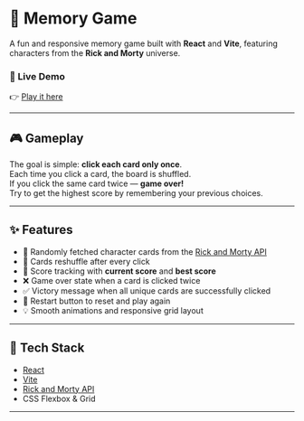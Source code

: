 # 🧠 Memory Game

A fun and responsive memory game built with **React** and **Vite**, featuring characters from the **Rick and Morty** universe.

### 🔗 Live Demo  
👉 [Play it here](https://tusharNupadhyay.github.io/Memory_Game/)

---

## 🎮 Gameplay

The goal is simple: **click each card only once**.  
Each time you click a card, the board is shuffled.  
If you click the same card twice — **game over!**  
Try to get the highest score by remembering your previous choices.

---

## ✨ Features

- 🎴 Randomly fetched character cards from the [Rick and Morty API](https://rickandmortyapi.com/)
- 🔁 Cards reshuffle after every click
- 🧠 Score tracking with **current score** and **best score**
- ❌ Game over state when a card is clicked twice
- ✅ Victory message when all unique cards are successfully clicked
- 🔄 Restart button to reset and play again
- 💡 Smooth animations and responsive grid layout

---

## 🧪 Tech Stack

- [React](https://reactjs.org/)
- [Vite](https://vitejs.dev/)
- [Rick and Morty API](https://rickandmortyapi.com/)
- CSS Flexbox & Grid

---

